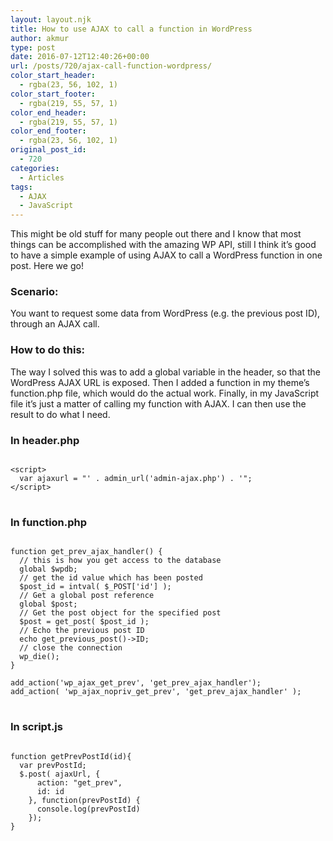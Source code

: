 ```yaml
---
layout: layout.njk
title: How to use AJAX to call a function in WordPress
author: akmur
type: post
date: 2016-07-12T12:40:26+00:00
url: /posts/720/ajax-call-function-wordpress/
color_start_header:
  - rgba(23, 56, 102, 1)
color_start_footer:
  - rgba(219, 55, 57, 1)
color_end_header:
  - rgba(219, 55, 57, 1)
color_end_footer:
  - rgba(23, 56, 102, 1)
original_post_id:
  - 720
categories:
  - Articles
tags:
  - AJAX
  - JavaScript
---
```


This might be old stuff for many people out there and I know that most things can be accomplished with the amazing WP API, still I think it&#8217;s good to have a simple example of using AJAX to call a WordPress function in one post. Here we go!

### Scenario:

You want to request some data from WordPress (e.g. the previous post ID), through an AJAX call.

### How to do this:

The way I solved this was to add a global variable in the header, so that the WordPress AJAX URL is exposed. Then I added a function in my theme&#8217;s function.php file, which would do the actual work. Finally, in my JavaScript file it&#8217;s just a matter of calling my function with AJAX. I can then use the result to do what I need.

### In header.php

<pre><code class="language-javascript">
&lt;script&gt;
  var ajaxurl = "' . admin_url('admin-ajax.php') . '";
&lt;/script&gt;
</code>
</pre>

### In function.php

<pre><code class="language-php">
function get_prev_ajax_handler() {
  // this is how you get access to the database
  global $wpdb;
  // get the id value which has been posted
  $post_id = intval( $_POST['id'] );
  // Get a global post reference
  global $post;
  // Get the post object for the specified post
  $post = get_post( $post_id );
  // Echo the previous post ID
  echo get_previous_post()-&gt;ID;
  // close the connection
  wp_die();
}

add_action('wp_ajax_get_prev', 'get_prev_ajax_handler');
add_action( 'wp_ajax_nopriv_get_prev', 'get_prev_ajax_handler' );
</code>
</pre>

### In script.js

<pre><code class="language-php">
function getPrevPostId(id){
  var prevPostId;
  $.post( ajaxUrl, {
      action: "get_prev",
      id: id
    }, function(prevPostId) {
      console.log(prevPostId)
    });
}
</code>
</pre>
